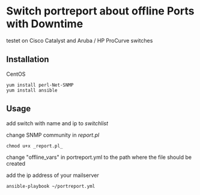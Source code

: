# Switch portreport about offline Ports with Downtime

testet on Cisco Catalyst and Aruba / HP ProCurve switches

## Installation 

CentOS

	yum install perl-Net-SNMP
	yum install ansible

## Usage

add switch with name and ip to _switchlist_

change SNMP community in _report.pl_

	chmod u+x _report.pl_

change "offline_vars" in portreport.yml to the path where the file should be created

add the ip address of your mailserver

	ansible-playbook ~/portreport.yml
